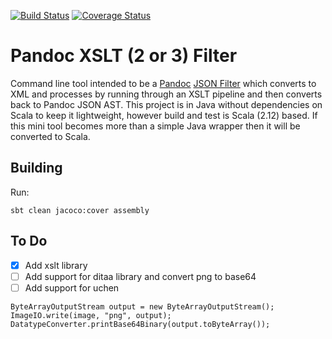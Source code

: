 [![Build Status](https://travis-ci.org/lavender-flowerdew/pandoc-xslt-filter.svg?branch=master)](https://travis-ci.org/lavender-flowerdew/pandoc-xslt-filter)
[![Coverage Status](https://coveralls.io/repos/github/lavender-flowerdew/pandoc-xslt-filter/badge.svg?branch=master)](https://coveralls.io/github/lavender-flowerdew/pandoc-xslt-filterbranch=master)

# Pandoc XSLT (2 or 3) Filter

Command line tool intended to be a [Pandoc](http://pandoc.org/) [JSON Filter](https://github.com/jgm/pandoc/wiki/Pandoc-Filters) which converts to XML and processes by running through an XSLT pipeline and then converts back to Pandoc JSON AST. This project is in Java without dependencies on Scala to keep it lightweight, however build and test is Scala (2.12) based. If this mini tool becomes more than a simple
Java wrapper then it will be converted to Scala.

## Building

Run:

`sbt clean jacoco:cover assembly`

## To Do
- [x] Add xslt library
- [ ] Add support for ditaa library and convert png to base64
- [ ] Add support for uchen
```
ByteArrayOutputStream output = new ByteArrayOutputStream();
ImageIO.write(image, "png", output);
DatatypeConverter.printBase64Binary(output.toByteArray());
```
